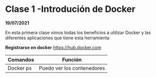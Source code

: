 Clase 1 -Introdución de Docker
===
**19/07/2021**


En esta primera clase vimos todas los beneficios a utilizar Docker y las diferentes aplicaciones que tiene esta herramienta

**Registrarse en docker** https://hub.docker.com


| Comandos | Función |
| -------- | ------- |
|Docker ps |Puedo ver los contenedores|



